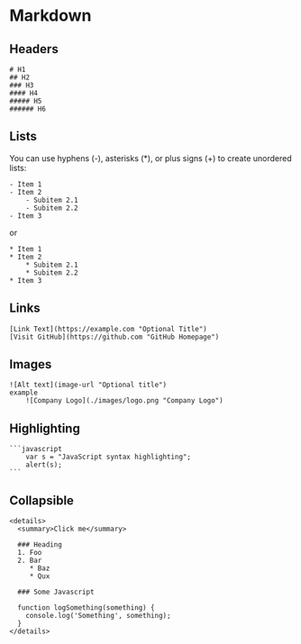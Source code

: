 # Markdown
## Headers
    # H1
    ## H2
    ### H3
    #### H4
    ##### H5
    ###### H6
## Lists
You can use hyphens (-), asterisks (*), or plus signs (+) to create unordered lists:

    - Item 1
    - Item 2
        - Subitem 2.1
        - Subitem 2.2
    - Item 3
or

    * Item 1
    * Item 2
        * Subitem 2.1
        * Subitem 2.2
    * Item 3
## Links
    [Link Text](https://example.com "Optional Title")
    [Visit GitHub](https://github.com "GitHub Homepage")
## Images
    ![Alt text](image-url "Optional title")
    example
        ![Company Logo](./images/logo.png "Company Logo")
## Highlighting
    ```javascript
        var s = "JavaScript syntax highlighting";
        alert(s);
    ```

## Collapsible

```shell
<details>
  <summary>Click me</summary>
  
  ### Heading
  1. Foo
  2. Bar
     * Baz
     * Qux

  ### Some Javascript

  function logSomething(something) {
    console.log('Something', something);
  }
</details>

```

